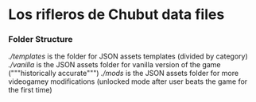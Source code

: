 Los rifleros de Chubut data files
============================================

### Folder Structure

*./templates* is the folder for JSON assets templates (divided by category)
*./vanilla* is the JSON assets folder for vanilla version of the game ("""historically accurate""")
*./mods* is the JSON assets folder for more videogamey modifications (unlocked mode after user beats the game for the first time)
